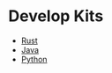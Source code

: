 # Develop Kits

- [Rust](https://github.com/CeresDB/ceresdb-client-rs)
- [Java](https://github.com/CeresDB/ceresdb-client-java)
- [Python](https://github.com/CeresDB/ceresdb-client-py)
